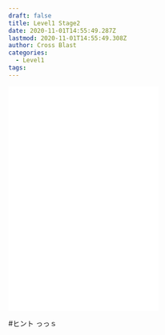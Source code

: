 ```yaml
---
draft: false
title: Level1 Stage2  
date: 2020-11-01T14:55:49.287Z
lastmod: 2020-11-01T14:55:49.308Z
author: Cross Blast
categories:
  - Level1
tags:
---
```

<p><iframe id="wordsearch" style="height: 450px;" src="//wordsearch-components.pottiri.tech/#/blast/20201104002152409/en" frameborder="0" scrolling="no" allowfullscreen=""></iframe></p>

#ヒント
っっｓ
